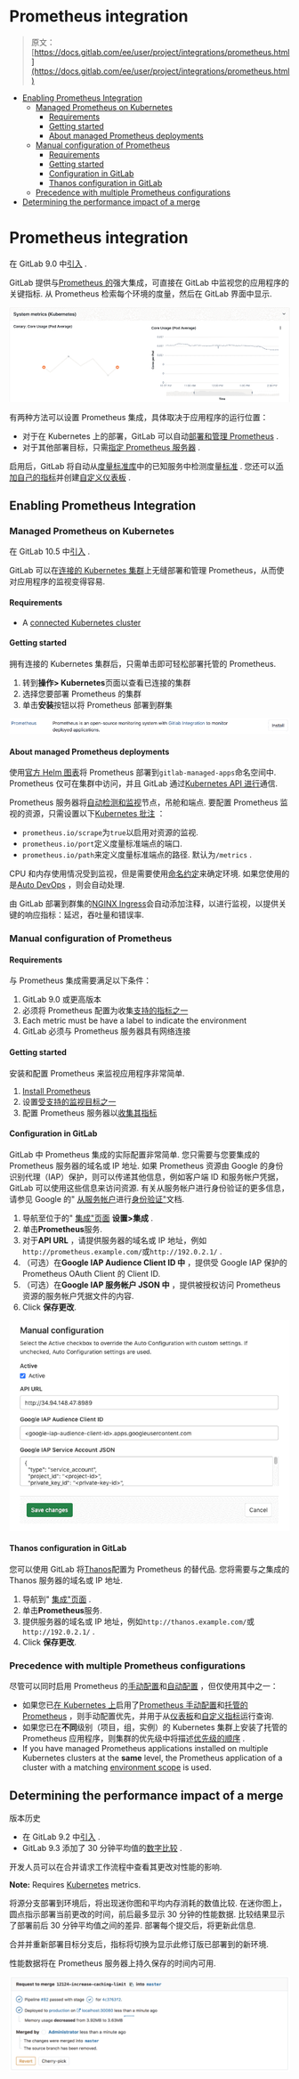 # Prometheus integration

> 原文：[https://docs.gitlab.com/ee/user/project/integrations/prometheus.html](https://docs.gitlab.com/ee/user/project/integrations/prometheus.html)

*   [Enabling Prometheus Integration](#enabling-prometheus-integration)
    *   [Managed Prometheus on Kubernetes](#managed-prometheus-on-kubernetes)
        *   [Requirements](#requirements)
        *   [Getting started](#getting-started)
        *   [About managed Prometheus deployments](#about-managed-prometheus-deployments)
    *   [Manual configuration of Prometheus](#manual-configuration-of-prometheus)
        *   [Requirements](#requirements-1)
        *   [Getting started](#getting-started-1)
        *   [Configuration in GitLab](#configuration-in-gitlab)
        *   [Thanos configuration in GitLab](#thanos-configuration-in-gitlab)
    *   [Precedence with multiple Prometheus configurations](#precedence-with-multiple-prometheus-configurations)
*   [Determining the performance impact of a merge](#determining-the-performance-impact-of-a-merge)

# Prometheus integration[](#prometheus-integration "Permalink")

在 GitLab 9.0 中[引入](https://gitlab.com/gitlab-org/gitlab-foss/-/merge_requests/8935) .

GitLab 提供与[Prometheus 的](https://s0prometheus0io.icopy.site)强大集成，可直接在 GitLab 中监视您的应用程序的关键指标. 从 Prometheus 检索每个环境的度量，然后在 GitLab 界面中显示.

[![Environment Dashboard](img/45cb073d466ec4a6fcb5a09d7f5f204c.png)](img/prometheus_dashboard.png)

有两种方法可以设置 Prometheus 集成，具体取决于应用程序的运行位置：

*   对于在 Kubernetes 上的部署，GitLab 可以自动[部署和管理 Prometheus](#managed-prometheus-on-kubernetes) .
*   对于其他部署目标，只需[指定 Prometheus 服务器](#manual-configuration-of-prometheus) .

启用后，GitLab 将自动从[度量标准库](prometheus_library/index.html)中的已知服务中检测度量[标准](prometheus_library/index.html) . 您还可以[添加自己的指标](../../../operations/metrics/index.html#adding-custom-metrics)并创建[自定义仪表板](../../../operations/metrics/dashboards/index.html) .

## Enabling Prometheus Integration[](#enabling-prometheus-integration "Permalink")

### Managed Prometheus on Kubernetes[](#managed-prometheus-on-kubernetes "Permalink")

在 GitLab 10.5 中[引入](https://gitlab.com/gitlab-org/gitlab-foss/-/issues/28916) .

GitLab 可以在[连接的 Kubernetes 集群](../clusters/index.html)上无缝部署和管理 Prometheus，从而使对应用程序的监视变得容易.

#### Requirements[](#requirements "Permalink")

*   A [connected Kubernetes cluster](../clusters/index.html)

#### Getting started[](#getting-started "Permalink")

拥有连接的 Kubernetes 集群后，只需单击即可轻松部署托管的 Prometheus.

1.  转到**操作> Kubernetes**页面以查看已连接的集群
2.  选择您要部署 Prometheus 的集群
3.  单击**安装**按钮以将 Prometheus 部署到群集

[![Managed Prometheus Deploy](img/a198157b454aaa7b52001592ed46dc03.png)](img/prometheus_deploy.png)

#### About managed Prometheus deployments[](#about-managed-prometheus-deployments "Permalink")

使用[官方 Helm 图表](https://github.com/helm/charts/tree/master/stable/prometheus)将 Prometheus 部署到`gitlab-managed-apps`命名空间中. Prometheus 仅可在集群中访问，并且 GitLab 通过[Kubernetes API 进行](https://kubernetes.io/docs/concepts/overview/kubernetes-api/)通信.

Prometheus 服务器将[自动检测和监视](https://s0prometheus0io.icopy.site/docs/prometheus/latest/configuration/configuration/)节点，吊舱和端点. 要配置 Prometheus 监视的资源，只需设置以下[Kubernetes 批注](https://kubernetes.io/docs/concepts/overview/working-with-objects/annotations/) ：

*   `prometheus.io/scrape`为`true`以启用对资源的监视.
*   `prometheus.io/port`定义度量标准端点的端口.
*   `prometheus.io/path`来定义度量标准端点的路径. 默认为`/metrics` .

CPU 和内存使用情况受到监视，但是需要使用[命名约定](prometheus_library/kubernetes.html#specifying-the-environment)来确定环境. 如果您使用的是[Auto DevOps](../../../topics/autodevops/index.html) ，则会自动处理.

由 GitLab 部署到群集的[NGINX Ingress](../clusters/index.html#installing-applications)会自动添加注释，以进行监视，以提供关键的响应指标：延迟，吞吐量和错误率.

### Manual configuration of Prometheus[](#manual-configuration-of-prometheus "Permalink")

#### Requirements[](#requirements-1 "Permalink")

与 Prometheus 集成需要满足以下条件：

1.  GitLab 9.0 或更高版本
2.  必须将 Prometheus 配置为收集[支持的指标之一](prometheus_library/index.html)
3.  Each metric must be have a label to indicate the environment
4.  GitLab 必须与 Prometheus 服务器具有网络连接

#### Getting started[](#getting-started-1 "Permalink")

安装和配置 Prometheus 来监视应用程序非常简单.

1.  [Install Prometheus](https://s0prometheus0io.icopy.site/docs/prometheus/latest/installation/)
2.  设置[受支持的监视目标之一](prometheus_library/index.html)
3.  配置 Prometheus 服务器以[收集其指标](https://s0prometheus0io.icopy.site/docs/prometheus/latest/configuration/configuration/)

#### Configuration in GitLab[](#configuration-in-gitlab "Permalink")

GitLab 中 Prometheus 集成的实际配置非常简单. 您只需要与您要集成的 Prometheus 服务器的域名或 IP 地址. 如果 Prometheus 资源由 Google 的身份识别代理（IAP）保护，则可以传递其他信息，例如客户端 ID 和服务帐户凭据，GitLab 可以使用这些信息来访问资源. 有关从服务帐户进行身份验证的更多信息，请参见 Google 的" [从服务帐户](https://cloud.google.com/iap/docs/authentication-howto#authenticating_from_a_service_account)进行[身份验证"](https://cloud.google.com/iap/docs/authentication-howto#authenticating_from_a_service_account)文档.

1.  导航至位于的" [集成"页面](overview.html#accessing-integrations) **设置>集成** .
2.  单击**Prometheus**服务.
3.  对于**API URL** ，请提供服务器的域名或 IP 地址，例如`http://prometheus.example.com/`或`http://192.0.2.1/` .
4.  （可选）在**Google IAP Audience Client ID 中** ，提供受 Google IAP 保护的 Prometheus OAuth Client 的 Client ID.
5.  （可选）在**Google IAP 服务帐户 JSON 中** ，提供被授权访问 Prometheus 资源的服务帐户凭据文件的内容.
6.  Click **保存更改**.

[![Configure Prometheus Service](img/c154238c63e38411889c5647b2cdf20e.png)](img/prometheus_manual_configuration_v13_2.png)

#### Thanos configuration in GitLab[](#thanos-configuration-in-gitlab "Permalink")

您可以使用 GitLab 将[Thanos](https://thanos.io/)配置为 Prometheus 的替代品. 您将需要与之集成的 Thanos 服务器的域名或 IP 地址.

1.  导航到" [集成"页面](overview.html#accessing-integrations) .
2.  单击**Prometheus**服务.
3.  提供服务器的域名或 IP 地址，例如`http://thanos.example.com/`或`http://192.0.2.1/` .
4.  Click **保存更改**.

### Precedence with multiple Prometheus configurations[](#precedence-with-multiple-prometheus-configurations "Permalink")

尽管可以同时启用 Prometheus 的[手动配置](#manual-configuration-of-prometheus)和[自动配置](#managed-prometheus-on-kubernetes) ，但仅使用其中之一：

*   如果您已[在 Kubernetes 上](#managed-prometheus-on-kubernetes)启用了[Prometheus 手动配置](#manual-configuration-of-prometheus)和[托管的 Prometheus](#managed-prometheus-on-kubernetes) ，则手动配置优先，并用于从[仪表板](../../../operations/metrics/dashboards/index.html#defining-custom-dashboards-per-project)和[自定义指标](../../../operations/metrics/index.html#adding-custom-metrics)运行查询.
*   如果您已在**不同**级别（项目，组，实例）的 Kubernetes 集群上安装了托管的 Prometheus 应用程序，则集群的优先级中将描述[优先级的顺序](../../instance/clusters/index.html#cluster-precedence) .
*   If you have managed Prometheus applications installed on multiple Kubernetes clusters at the **same** level, the Prometheus application of a cluster with a matching [environment scope](../../../ci/environments/index.html#scoping-environments-with-specs) is used.

## Determining the performance impact of a merge[](#determining-the-performance-impact-of-a-merge "Permalink")

版本历史

*   在 GitLab 9.2 中[引入](https://gitlab.com/gitlab-org/gitlab-foss/-/merge_requests/10408) .
*   GitLab 9.3 添加了 30 分钟平均值的[数字比较](https://gitlab.com/gitlab-org/gitlab-foss/-/issues/27439) .

开发人员可以在合并请求工作流程中查看其更改对性能的影响.

**Note:** Requires [Kubernetes](prometheus_library/kubernetes.html) metrics.

将源分支部署到环境后，将出现迷你图和平均内存消耗的数值比较. 在迷你图上，圆点指示部署当前更改的时间，前后最多显示 30 分钟的性能数据. 比较结果显示了部署前后 30 分钟平均值之间的差异. 部署每个提交后，将更新此信息.

合并并重新部署目标分支后，指标将切换为显示此修订版已部署到的新环境.

性能数据将在 Prometheus 服务器上持久保存的时间内可用.

[![Merge Request with Performance Impact](img/33cc6d96a283a4f1b3cc5b27da9fd1c4.png)](img/merge_request_performance.png)